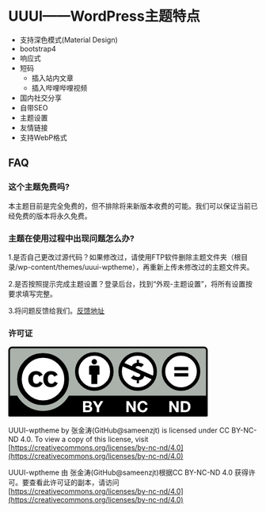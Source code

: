 # UUUI——WordPress主题特点
 - 支持深色模式(Material Design)
 - bootstrap4
 - 响应式
 - 短码
   - 插入站内文章
   - 插入哔哩哔哩视频
 - 国内社交分享
 - 自带SEO
 - 主题设置
 - 友情链接
 - 支持WebP格式

## FAQ

### 这个主题免费吗?

本主题目前是完全免费的，但不排除将来新版本收费的可能。我们可以保证当前已经免费的版本将永久免费。

### 主题在使用过程中出现问题怎么办? 

1.是否自己更改过源代码？如果修改过，请使用FTP软件删除主题文件夹（根目录/wp-content/themes/uuui-wptheme），再重新上传未修改过的主题文件夹。

2.是否按照提示完成主题设置？登录后台，找到“外观-主题设置”，将所有设置按要求填写完整。

3.将问题反馈给我们。[反馈地址](https://github.com/sameenzjt/uuui-wptheme/issues/new)

### 许可证

![license](./images/by-nc-nd.png)

UUUI-wptheme by 张金涛(GitHub@sameenzjt) is licensed under CC BY-NC-ND 4.0. To view a copy of this license, visit [https://creativecommons.org/licenses/by-nc-nd/4.0](https://creativecommons.org/licenses/by-nc-nd/4.0)

UUUI-wptheme 由 张金涛(GitHub@sameenzjt)根据CC BY-NC-ND 4.0 获得许可。要查看此许可证的副本，请访问[https://creativecommons.org/licenses/by-nc-nd/4.0](https://creativecommons.org/licenses/by-nc-nd/4.0)
